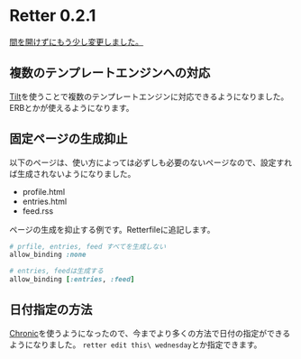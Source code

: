 # Retter 0.2.1

[間を開けずにもう少し変更しました。](https://rubygems.org/gems/retter)

## 複数のテンプレートエンジンへの対応

[Tilt](https://github.com/rtomayko/tilt)を使うことで複数のテンプレートエンジンに対応できるようになりました。
ERBとかが使えるようになります。

## 固定ページの生成抑止

以下のページは、使い方によっては必ずしも必要のないページなので、設定すれば生成されないようになりました。

* profile.html
* entries.html
* feed.rss

ページの生成を抑止する例です。Retterfileに追記します。

```ruby
# prfile, entries, feed すべてを生成しない
allow_binding :none

# entries, feedは生成する
allow_binding [:entries, :feed]
```

## 日付指定の方法

[Chronic](https://github.com/mojombo/chronic)を使うようになったので、今までより多くの方法で日付の指定ができるようになりました。
`retter edit this\ wednesday`とか指定できます。
